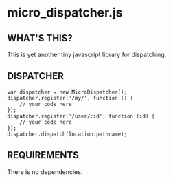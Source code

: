 micro_dispatcher.js
===================

WHAT'S THIS?
------------

This is yet another tiny javascript library for dispatching.

DISPATCHER
----------

    var dispatcher = new MicroDispatcher();
    dispatcher.register('/my/', function () {
        // your code here
    });
    dispatcher.register('/user/:id', function (id) {
        // your code here
    });
    dispatcher.dispatch(location.pathname);

REQUIREMENTS
------------

There is no dependencies.

